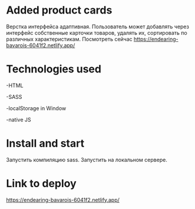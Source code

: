 # Added product cards

Верстка интерфейса адаптивная. Пользователь может добавлять через интерфейс собственные карточки товаров, удалять их, сортировать по различных характеристикам.
Посмотреть сейчас https://endearing-bavarois-6041f2.netlify.app/

# Technologies used

 -HTML      
 
 -SASS
 
 -localStorage in Window
 
 -native JS

# Install and start

Запустить компиляцию sass. Запустить на локальном сервере.

# Link to deploy
https://endearing-bavarois-6041f2.netlify.app/
